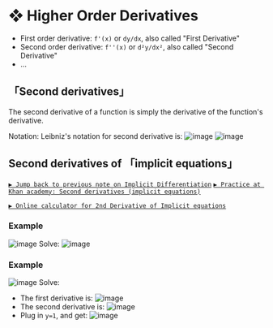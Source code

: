 #  ❖ Higher Order Derivatives

- First order derivative: `f'(x)` or `dy/dx`, also called "First Derivative"
- Second order derivative: `f''(x)` or `d²y/dx²`, also called "Second Derivative"
- ...

## 「Second derivatives」

The second derivative of a function is simply the derivative of the function's derivative.

Notation:
Leibniz's notation for second derivative is:
![image](https://user-images.githubusercontent.com/14041622/40231289-2c34f3da-5acd-11e8-9348-2ba4fb04a2aa.png)
![image](https://user-images.githubusercontent.com/14041622/46133022-1c338980-c272-11e8-8261-fd032981e31e.png)



## Second derivatives of 「implicit equations」

[`▶ Jump back to previous note on Implicit Differentiation`](https://github.com/solomonxie/solomonxie.github.io/issues/49#issuecomment-390174936)
[`▶ Practice at Khan academy: Second derivatives (implicit equations)`](https://www.khanacademy.org/math/ap-calculus-ab/ab-differentiation-2-new/ab-3-6/e/second-derivatives-implicit-equations)

[`▶ Online calculator for 2nd Derivative of Implicit equations`](https://www.symbolab.com/solver/step-by-step/implicit%20%5Cfrac%7Bd%5E%7B2%7Dy%7D%7Bdx%5E%7B2%7D%7D%2C%20%20y%5E%7B4%7D-2x%3D14)


### Example
![image](https://user-images.githubusercontent.com/14041622/46079842-dbcd0080-c1ca-11e8-8f62-ce0cd0a8e4ed.png)
Solve:
![image](https://user-images.githubusercontent.com/14041622/46079996-40885b00-c1cb-11e8-9431-911463a2c433.png)



### Example
![image](https://user-images.githubusercontent.com/14041622/42376012-2e2d845a-8150-11e8-9f8a-2a58368ac08a.png)
Solve:
- The first derivative is:
![image](https://user-images.githubusercontent.com/14041622/42376194-d570d8f2-8150-11e8-8a55-0c4074fdfb3f.png)
- The second derivative is:
![image](https://user-images.githubusercontent.com/14041622/42376217-e8875f56-8150-11e8-9068-dcfa6f6895a0.png)
- Plug in `y=1`, and get:
![image](https://user-images.githubusercontent.com/14041622/42376247-f744cace-8150-11e8-8e7b-2563ecc9a1ce.png)


